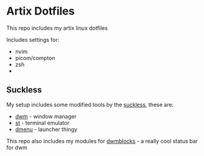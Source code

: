 # Artix Dotfiles

This repo includes my artix linux dotfiles

Includes settings for:
* nvim
* picom/compton
* zsh
* 
## Suckless

My setup includes some modified tools by the [suckless](https://suckless.org/), these are:
* [dwm](https://github.com/Tommykaf/dwm) - window manager
* [st](https://github.com/Tommykaf/st) - terminal emulator
* [dmenu](https://github.com/Tommykaf/dmenu) - launcher thingy

This repo also includes my modules for [dwmblocks](https://github.com/torrinfail/dwmblocks) - a really cool status bar for dwm
